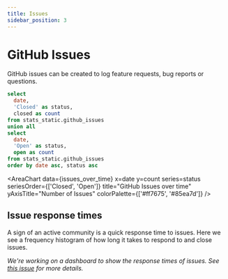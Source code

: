 ```yaml
---
title: Issues
sidebar_position: 3
---
```


# GitHub Issues

GitHub issues can be created to log feature requests, bug reports or questions.

<!-- TODO: Live data https://github.com/nf-core/stats/issues/4 -->

```sql issues_over_time
select
  date,
  'Closed' as status,
  closed as count
from stats_static.github_issues
union all
select
  date,
  'Open' as status,
  open as count
from stats_static.github_issues
order by date asc, status asc
```

<AreaChart
  data={issues_over_time}
  x=date
  y=count
  series=status
  seriesOrder={['Closed', 'Open']}
  title="GitHub Issues over time"
  yAxisTitle="Number of Issues"
  colorPalette={['#ff7675', '#85ea7d']}
/>

## Issue response times

A sign of an active community is a quick response time to issues. Here we see a frequency histogram of how long it takes to respond to and close issues.

<!-- TODO GitHub Issues Response Time -->
*We're working on a dashboard to show the response times of issues. See [this issue](https://github.com/nf-core/stats/issues/5) for more details.*
